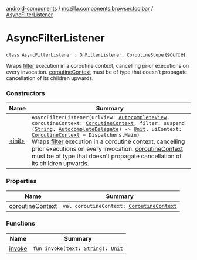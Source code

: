 [android-components](../../index.md) / [mozilla.components.browser.toolbar](../index.md) / [AsyncFilterListener](./index.md)

# AsyncFilterListener

`class AsyncFilterListener : `[`OnFilterListener`](../../mozilla.components.ui.autocomplete/-on-filter-listener.md)`, CoroutineScope` [(source)](https://github.com/mozilla-mobile/android-components/blob/master/components/browser/toolbar/src/main/java/mozilla/components/browser/toolbar/BrowserToolbar.kt#L689)

Wraps [filter](#) execution in a coroutine context, cancelling prior executions on every invocation.
[coroutineContext](coroutine-context.md) must be of type that doesn't propagate cancellation of its children upwards.

### Constructors

| Name | Summary |
|---|---|
| [&lt;init&gt;](-init-.md) | `AsyncFilterListener(urlView: `[`AutocompleteView`](../../mozilla.components.ui.autocomplete/-autocomplete-view/index.md)`, coroutineContext: `[`CoroutineContext`](https://kotlinlang.org/api/latest/jvm/stdlib/kotlin.coroutines/-coroutine-context/index.html)`, filter: suspend (`[`String`](https://kotlinlang.org/api/latest/jvm/stdlib/kotlin/-string/index.html)`, `[`AutocompleteDelegate`](../../mozilla.components.concept.toolbar/-autocomplete-delegate/index.md)`) -> `[`Unit`](https://kotlinlang.org/api/latest/jvm/stdlib/kotlin/-unit/index.html)`, uiContext: `[`CoroutineContext`](https://kotlinlang.org/api/latest/jvm/stdlib/kotlin.coroutines/-coroutine-context/index.html)` = Dispatchers.Main)`<br>Wraps [filter](#) execution in a coroutine context, cancelling prior executions on every invocation. [coroutineContext](coroutine-context.md) must be of type that doesn't propagate cancellation of its children upwards. |

### Properties

| Name | Summary |
|---|---|
| [coroutineContext](coroutine-context.md) | `val coroutineContext: `[`CoroutineContext`](https://kotlinlang.org/api/latest/jvm/stdlib/kotlin.coroutines/-coroutine-context/index.html) |

### Functions

| Name | Summary |
|---|---|
| [invoke](invoke.md) | `fun invoke(text: `[`String`](https://kotlinlang.org/api/latest/jvm/stdlib/kotlin/-string/index.html)`): `[`Unit`](https://kotlinlang.org/api/latest/jvm/stdlib/kotlin/-unit/index.html) |
